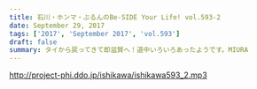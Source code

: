 ```yaml
---
title: 石川・ホンマ・ぶるんのBe-SIDE Your Life! vol.593-2
date: September 29, 2017
tags: ['2017', 'September 2017', 'vol.593']
draft: false
summary: タイから戻ってきて即滋賀へ！道中いろいろあったようです。MIURA
---
```


http://project-phi.ddo.jp/ishikawa/ishikawa593_2.mp3